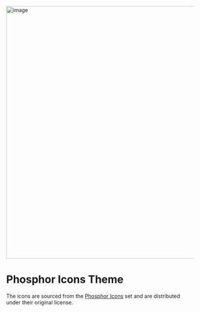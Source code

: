 <img width="677" alt="image" src="https://github.com/user-attachments/assets/c796d0e5-747d-4558-90be-8d810372568c" />

# Phosphor Icons Theme

The icons are sourced from the [Phosphor Icons](https://phosphoricons.com/) set and are distributed under their original license.
